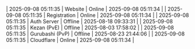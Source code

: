 | 2025-09-08 05:11:35 | Website | Online | 2025-09-08 05:11:34 |
| 2025-09-08 05:11:35 | Registration | Online | 2025-09-08 05:11:34 |
| 2025-09-08 05:11:35 | Auth Server | Offline | 2025-08-18 09:33:31 |
| 2025-09-08 05:11:35 | Kezan (PvE) | Offline | 2025-08-03 17:58:02 |
| 2025-09-08 05:11:35 | Gurubashi (PvP) | Offline | 2025-08-23 21:44:06 |
| 2025-09-08 05:11:35 | Cloudflare | Online | 2025-09-08 05:11:34 |
